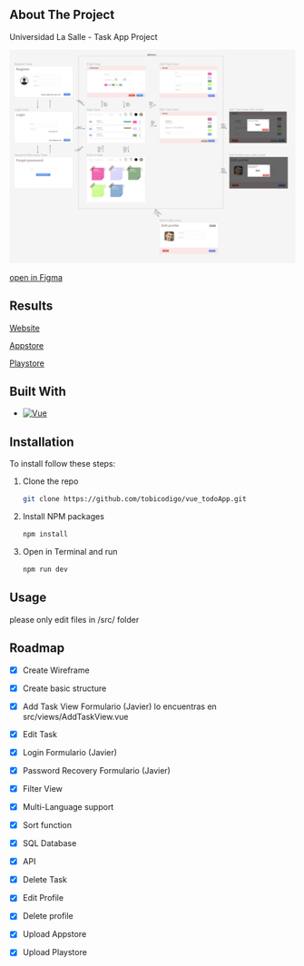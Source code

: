 
<!-- ABOUT THE PROJECT -->
## About The Project

Universidad La Salle - Task App Project

[![Product Name Screen Shot][product-screenshot]][Figma-url]

[open in Figma][Figma-url]

## Results


[Website][website-url]

[Appstore][appstore-url]

[Playstore][playstore-url]


## Built With

* [![Vue][Vue.js]][Vue-url]



## Installation

To install follow these steps:

1. Clone the repo
   ```sh
   git clone https://github.com/tobicodigo/vue_todoApp.git
   ```
2. Install NPM packages
   ```sh
   npm install
   ```
3. Open in Terminal and run
   ```sh
   npm run dev
   ```




<!-- USAGE EXAMPLES -->
## Usage

please only edit files in /src/ folder



<!-- ROADMAP -->
## Roadmap

- [x] Create Wireframe
- [x] Create basic structure
- [x] Add Task View Formulario (Javier) lo encuentras en src/views/AddTaskView.vue
- [x] Edit Task
- [x] Login Formulario (Javier) 
- [x] Password Recovery Formulario (Javier) 
- [x] Filter View
- [x] Multi-Language support
- [x] Sort function
- [x] SQL Database
- [x] API
- [x] Delete Task
- [x] Edit Profile
- [x] Delete profile
- [x] Upload Appstore
- [x] Upload Playstore


<!-- MARKDOWN LINKS & IMAGES -->
[product-screenshot]: figma.png
[Vue.js]: https://img.shields.io/badge/Vue.js-35495E?style=for-the-badge&logo=vuedotjs&logoColor=4FC08D
[Vue-url]: https://vuejs.org/
[Figma-url]: https://www.figma.com/file/BX5I9TkSCGDfPRFjv4IIUm/La-Salle?type=design&node-id=0%3A1&mode=design&t=eOF3BVwBx8I1iHft-1
[appstore-url]: https://apps.apple.com/app/duetogether/id6473671638
[playstore-url]: https://play.google.com/store/apps/details?id=com.tobapps.duetogether
[website-url]: https://www.duetogether.online

